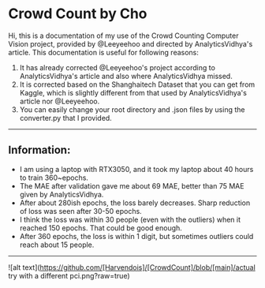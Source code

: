 # Crowd Count by Cho
Hi, this is a documentation of my use of the Crowd Counting Computer Vision project, provided by @Leeyeehoo and directed by AnalyticsVidhya's article. 
This documentation is useful for following reasons: 
1. It has already corrected @Leeyeehoo's project according to AnalyticsVidhya's article and also where AnalyticsVidhya missed. 
2. It is corrected based on the Shanghaitech Dataset that you can get from Kaggle, which is slightly different from that used by AnalyticsVidhya's article nor @Leeyeehoo. 
3. You can easily change your root directory and .json files by using the converter.py that I provided. 
-------------------------
## Information: 
+ I am using a laptop with RTX3050, and it took my laptop about 40 hours to train 360~epochs.
+ The MAE after validation gave me about 69 MAE, better than 75 MAE given by AnalyticsVidhya. 
+ After about 280ish epochs, the loss barely decreases. Sharp reduction of loss was seen after 30-50 epochs. 
+ I think the loss was within 30 people (even with the outliers) when it reached 150 epochs. That could be good enough. 
+ After 360 epochs, the loss is within 1 digit, but sometimes outliers could reach about 15 people. 
-------------------------

![alt text](https://github.com/[Harvendois]/[CrowdCount]/blob/[main]/actual try with a different pci.png?raw=true)
